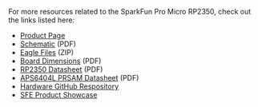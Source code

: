 



For more resources related to the SparkFun Pro Micro RP2350, check out the links listed here: 

* [Product Page](https://www.sparkfun.com/products/28470)
* [Schematic](./assets/board_files/SparkFun_ProMicro_RP2350.pdf) (PDF)
* [Eagle Files](./assets/board_files/SparkFun_ProMicro_RP2350.zip) (ZIP)
* [Board Dimensions](./assets/board_files/SparkFun_ProMicro_RP2350-Dimensions.png) (PDF)
* [RP2350 Datasheet](./assets/component_documentation/rp2350-datasheet.pdf) (PDF)
* [APS6404L PRSAM Datasheet](./assets/component_documentation/APS6404L_3SQR_Datasheet.pdf) (PDF)
* [Hardware GitHub Respository](https://github.com/sparkfun/SparkFun_Pro_Micro_RP2350)
* [SFE Product Showcase](https://www.youtube.com/watch?v=UnIa2jbEHRk)
